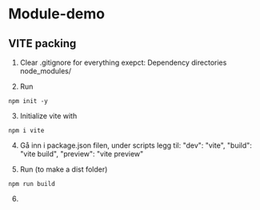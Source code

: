 # Module-demo

## VITE packing
1. Clear .gitignore for everything exepct:
Dependency directories
node_modules/

2. Run 
```
npm init -y
```

3. Initialize vite with
```
npm i vite
```

4. Gå inn i package.json filen, under scripts legg til:
    "dev": "vite",
    "build": "vite build",
    "preview": "vite preview"

5. Run (to make a dist folder)
```
npm run build
```

6. 